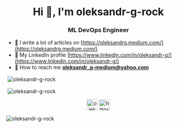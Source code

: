 <h1 align="center">Hi 🖖, I'm oleksandr-g-rock</h1>
<h3 align="center">ML DevOps Engineer</h3>

- 📜 I write a lot of articles on [https://oleksandrg.medium.com/](https://oleksandrg.medium.com/)
- 📶 My LinkedIn profile [https://www.linkedin.com/in/oleksandr-g/](https://www.linkedin.com/in/oleksandr-g/)
- 📧 How to reach me **oleksandr_g-medium@yahoo.com**


<p>&nbsp;<img align="center" src="https://github-readme-stats.vercel.app/api?username=oleksandr-g-rock&show_icons=true" alt="oleksandr-g-rock" /></p>

<p>&nbsp;<img align="center" src="https://github-readme-stats.vercel.app/api/top-langs/?username=oleksandr-g-rock&layout=compact&hide=html" alt="oleksandr-g-rock" /></p>







<p align="center"> 
<a href="https://linkedin.com/in/oleksandr-g/" target="blank"><img align="center" src="https://cdn.jsdelivr.net/npm/simple-icons@3.0.1/icons/linkedin.svg" alt="oleksandr-g" height="30" width="30" /></a>
<a href="https://oleksandrg.medium.com/" target="blank"><img align="center" src="https://cdn.jsdelivr.net/npm/simple-icons@3.0.1/icons/medium.svg" alt="https://oleksandrg.medium.com/" height="30" width="30" /></a>
</p>

<p align="left"> <img src="https://komarev.com/ghpvc/?username=oleksandr-g-rock" alt="oleksandr-g-rock" /> </p>
